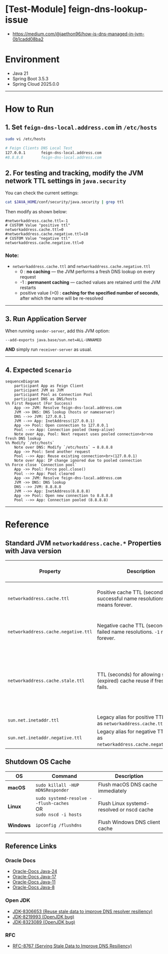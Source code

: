 # [Test-Module] feign-dns-lookup-issue
- https://medium.com/@jaethon96/how-is-dns-managed-in-jvm-0b1cadd08ba2

# Environment

- Java 21
- Spring Boot 3.5.3
- Spring Cloud 2025.0.0

---

# How to Run

## 1. Set `feign-dns-local.address.com` in `/etc/hosts`

```sh
sudo vi /etc/hosts

# Feign Clients DNS Local Test
127.0.0.1       feign-dns-local.address.com
#8.8.8.8        feign-dns-local.address.com
```

## 2. For testing and tracking, modify the JVM network TTL settings in `java.security`

You can check the current settings:

```sh
cat $JAVA_HOME/conf/security/java.security | grep ttl
```

Then modify as shown below:

```properties
#networkaddress.cache.ttl=-1
# CUSTOM Value "positive ttl"
networkaddress.cache.ttl=0
#networkaddress.cache.negative.ttl=10
# CUSTOM Value "negative ttl"
networkaddress.cache.negative.ttl=0
```

### Note:

- `networkaddress.cache.ttl` and `networkaddress.cache.negative.ttl`
    - 0 : **no caching** — the JVM performs a fresh DNS lookup on every request
    - -1 : **permanent caching** — cached values are retained until the JVM restarts
    - positive value (>0) : **caching for the specified number of seconds**, after which the name will be re-resolved

---

## 3. Run Application Server

When running `sender-server`, add this JVM option:

```shell
--add-exports java.base/sun.net=ALL-UNNAMED
```

__AND__ simply run `receiver-server` as usual.

---

## 4. Expected `Scenario`

```mermaid
sequenceDiagram
    participant App as Feign Client
    participant JVM as JVM
    participant Pool as Connection Pool
    participant DNS as DNS/hosts
%% First Request (For Success)
    App ->> JVM: Resolve feign-dns-local.address.com
    JVM ->> DNS: DNS lookup (hosts or nameserver)
    DNS -->> JVM: 127.0.0.1
    JVM -->> App: InetAddress(127.0.0.1)
    App ->> Pool: Open connection to 127.0.0.1
    Pool -->> App: Connection pooled (keep-alive)
    Note over App, Pool: Next request uses pooled connection<br>no fresh DNS lookup
%% Modify `/etc/hosts`
    Note over DNS: Modify `/etc/hosts` → 8.8.8.8
    App ->> Pool: Send another request
    Pool -->> App: Reuse existing connection<br>(127.0.0.1)
    Note over App: IP change ignored due to pooled connection
%% Force close `Connection pool`
    App ->> Pool: Force pool.close()
    Pool -->> App: Pool cleared
    App ->> JVM: Resolve feign-dns-local.address.com
    JVM ->> DNS: DNS lookup
    DNS -->> JVM: 8.8.8.8
    JVM -->> App: InetAddress(8.8.8.8)
    App ->> Pool: Open new connection to 8.8.8.8
    Pool -->> App: Connection pooled (8.8.8.8)
```

---

# Reference

## Standard JVM `networkaddress.cache.*` Properties with Java version

| Property                            | Description                                                                       | Default | Java Version Introduced | Status     | Java Proposal Reference                                                                                                                                                                                                                                               |
|-------------------------------------|-----------------------------------------------------------------------------------|---------|-------------------------|------------|-----------------------------------------------------------------------------------------------------------------------------------------------------------------------------------------------------------------------------------------------------------------------|
| `networkaddress.cache.ttl`          | Positive cache TTL (seconds) for successful name resolutions. `-1` means forever. | `-1`    | JDK 1.4+                | Standard   | introduced in JDK 1.4, no JEP (java.security standard)                                                                                                                                                                                                                |
| `networkaddress.cache.negative.ttl` | Negative cache TTL (seconds) for failed name resolutions. `-1` means forever.     | `10`    | JDK 1.4+                | Standard   | introduced in JDK 1.4, no JEP (java.security standard)                                                                                                                                                                                                                |
| `networkaddress.cache.stale.ttl`    | TTL (seconds) for allowing stale (expired) cache reuse if fresh lookup fails.     | `0`     | JDK 17+                 | Standard   | [JDK-8306653 (Reuse stale data to improve DNS resolver resiliency)](https://bugs.openjdk.org/browse/JDK-8306653) AND [Oracle-Docs Java-24](https://docs.oracle.com/en/java/javase/24/docs/api/java.base/java/net/doc-files/net-properties.html#address-cache-heading) |
| `sun.net.inetaddr.ttl`              | Legacy alias for positive TTL (same as `networkaddress.cache.ttl`).               | n/a     | pre-JDK 1.4             | Deprecated | no JEP                                                                                                                                                                                                                                                                |
| `sun.net.inetaddr.negative.ttl`     | Legacy alias for negative TTL (same as `networkaddress.cache.negative.ttl`).      | n/a     | pre-JDK 1.4             | Deprecated | no JEP                                                                                                                                                                                                                                                                |

## Shutdown OS Cache

| OS          | Command                                                             | Description                                |
|-------------|---------------------------------------------------------------------|--------------------------------------------|
| **macOS**   | `sudo killall -HUP mDNSResponder`                                   | Flush macOS DNS cache immediately          |
| **Linux**   | `sudo systemd-resolve --flush-caches`<br>OR<br>`sudo nscd -i hosts` | Flush Linux systemd-resolved or nscd cache |
| **Windows** | `ipconfig /flushdns`                                                | Flush Windows DNS client cache             |

## Reference Links

### Oracle Docs

- [Oracle-Docs Java-24](https://docs.oracle.com/en/java/javase/24/docs/api/java.base/java/net/doc-files/net-properties.html#address-cache-heading)
- [Oracle-Docs Java-17](https://docs.oracle.com/en/java/javase/17/docs/api/java.base/java/net/doc-files/net-properties.html)
- [Oracle-Docs Java-11](https://docs.oracle.com/en/java/javase/11/docs/api/java.base/java/net/doc-files/net-properties.html)
- [Oracle-Docs Java-8](https://docs.oracle.com/javase/8/docs/technotes/guides/net/properties.html)

### Open JDK

- [JDK-8306653 (Reuse stale data to improve DNS resolver resiliency)](https://bugs.openjdk.org/browse/JDK-8306653)
- [JDK-8219993 (OpenJDK bug)](https://bugs.openjdk.org/browse/JDK-8219993)
- [JDK-8323089 (OpenJDK bug)](https://bugs.openjdk.org/browse/JDK-8323089)

### RFC

- [RFC-8767 (Serving Stale Data to Improve DNS Resiliency)](https://www.rfc-editor.org/rfc/rfc8767)
